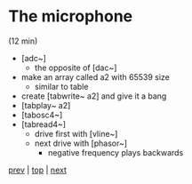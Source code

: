 # The microphone
(12 min)

* [adc~]
  * the opposite of [dac~]
* make an array called a2 with 65539 size
  * similar to table
* create [tabwrite~ a2] and give it a bang
* [tabplay~ a2]
* [tabosc4~]
* [tabread4~]
  * drive first with [vline~]
  * next drive with [phasor~]
    * negative frequency plays backwards

[prev](../09_Add_some_delay/) |
[top](https://github.com/breedx2/strangeloop_2019_pd_workshop) |
[next](../11_Filtered_noise/) 
